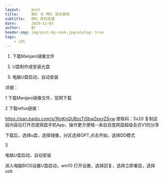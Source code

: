 ```yaml
---
layout:     post
title:      ARC 与 MRC 混合使用
subtitle:   MRC 库的处理
date:       2020-11-03
author:     BY
header-img: img/post-bg-cook.jpgcatalog: true
tags:
    - iOS
---
```



1. 下载Manjaro镜像文件

2. U盘制作成安装光盘

3. 电脑U盘启动，自动安装

详细：

1 下载Manjaro镜像文件，官网下载

2  下载refus链接：

https://pan.baidu.com/s/1KoKnQUBzcTiSbwZpxyZSvw 
提取码：5x20 
复制这段内容后打开百度网盘手机App，操作更方便哦--来自百度网盘超级会员V1的分享

下载后，选择u盘，选择镜像，分区选择GPT,点击开始，选择DD模式

3 

电脑U盘启动，自动安装

进入电脑BIOS设置U盘启动，win10 打开设置，选择回复，选择立即重启，选择usb
